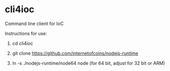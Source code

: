 # cli4ioc
Command line client for IoC

Instructions for use:

1. cd cli4ioc

2. git clone https://github.com/internetofcoins/nodejs-runtime 

3. ln -s ./nodejs-runtime/node64 node (for 64 bit, adjust for 32 bit or ARM)
